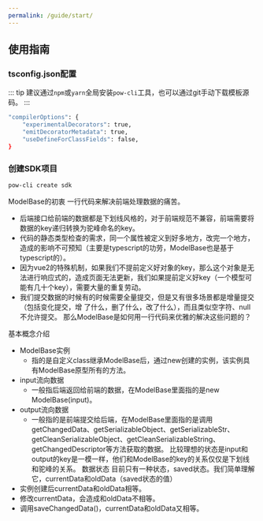 ```yaml
---
permalink: /guide/start/
---
```

## 使用指南

### tsconfig.json配置

::: tip
建议通过`npm`或`yarn`全局安装`pow-cli`工具，也可以通过git手动下载模板源码。
:::

```bash
"compilerOptions": {
    "experimentalDecorators": true,
    "emitDecoratorMetadata": true,
    "useDefineForClassFields": false,
}
```

### 创建SDK项目

```bash
pow-cli create sdk
```
ModelBase的初衷
一行代码来解决前端处理数据的痛苦。
- 后端接口给前端的数据都是下划线风格的，对于前端规范不兼容，前端需要将数据的key递归转换为驼峰命名的key。
- 代码的静态类型检查的需求，同一个属性被定义到好多地方，改完一个地方，造成的影响不可预知（主要是typescript的功劳，ModelBase也是基于typescript的）。
- 因为vue2的特殊机制，如果我们不提前定义好对象的key，那么这个对象是无法进行响应式的，造成页面无法更新，我们如果提前定义好key（一个模型可能有几十个key），需要大量的重复劳动。
- 我们提交数据的时候有的时候需要全量提交，但是又有很多场景都是增量提交（包括变化提交，增 了什么，删了什么，改了什么），而且类似空字符、null不允许提交。
那么ModelBase是如何用一行代码来优雅的解决这些问题的？

基本概念介绍
- ModelBase实例
  - 指的是自定义class继承ModelBase后，通过new创建的实例，该实例具有ModelBase原型所有的方法。
- input流向数据
  - 一般指后端返回给前端的数据，在ModelBase里面指的是new ModelBase(input)。
- output流向数据
  - 一般指的是前端提交给后端，在ModelBase里面指的是调用getChangedData、getSerializableObject、getSerializableStr、getCleanSerializableObject、getCleanSerializableString、getChangedDescriptor等方法获取的数据。
比较理想的状态是input和output的key是一模一样，他们和ModelBase的key的关系仅仅是下划线和驼峰的关系。
数据状态
目前只有一种状态，saved状态。我们简单理解它，currentData和oldData（saved状态的值）
- 实例创建后currentData和oldData相等。
- 修改currentData，会造成和oldData不相等。
- 调用saveChangedData()，currentData和oldData又相等。


